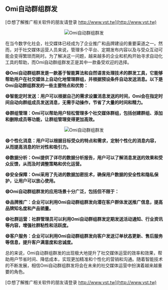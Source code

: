 ## **Omi自动群组群发**

[😍想了解推广相关软件的朋友请登录 http://www.vst.tw](http://www.vst.tw)

 <center><img src="https://vst.tw/MP4/tuiguang/png/8.png" alt="Omi自动群组群发"></center>

在当今数字化社会，社交媒体已经成为了企业推广和品牌建设的重要渠道之一。然而，对于社交媒体运营人员来说，管理多个平台、定期发布内容以及与受众互动可能会变得繁琐而耗时。为了解决这一问题，越来越多的企业和机构开始寻求自动化工具的帮助，而Omi自动群组群发正是其中一款备受欢迎的选择。

**😄Omi自动群组群发是一款基于智能算法和自然语言处理技术的群发工具，它能够帮助用户在社交媒体上自动化地管理群组，并根据预设条件自动发送消息。以下是Omi自动群组群发的一些主要特点和优势：**

**😄智能定时发送：用户可以根据自己的需求设置消息发送的时间，Omi会在指定时间自动向群组成员发送消息，无需手动操作，节省了大量的时间和精力。**

**😄群组管理：Omi可以帮助用户轻松管理多个社交媒体群组，包括创建群组、添加和删除成员等功能，让群组管理变得更加高效。**

 <center><img src="https://vst.tw/MP4/tuiguang/png/0.png" alt="Omi自动群组群发"></center>

**😄个性化消息：用户可以根据目标受众的特点和需求，定制个性化的消息内容，从而提高消息的针对性和吸引力。**

**😄数据分析：Omi提供了详尽的数据分析报告，用户可以了解消息发送的效果和受众反馈，从而及时调整策略和优化运营。**

**😄安全保障：Omi采用了先进的数据加密技术，确保用户数据的安全性和隐私保护，让用户可以放心使用。**

**😄Omi自动群组群发的应用场景十分广泛，包括但不限于：**

**😄品牌推广：企业可以利用Omi自动群组群发向潜在客户群体发送推广信息，提高品牌知名度和产品销量。**

**😄社群运营：社群管理员可以利用Omi自动群组群发定期发送活动通知、行业资讯等内容，增强社群粘性和活跃度。**

**😄客户服务：企业可以利用Omi自动群组群发向客户发送订单状态更新、售后服务等信息，提升客户满意度和忠诚度。**

总的来说，Omi自动群组群发的出现极大地提升了社交媒体运营的效率和效果，帮助用户节省时间、降低成本，实现更加精准和个性化的营销和沟通。随着智能技术的不断发展，相信Omi自动群组群发将会在未来的社交媒体运营中扮演着越来越重要的角色。

[😍想了解推广相关软件的朋友请登录 http://www.vst.tw](http://www.vst.tw)




